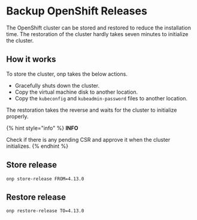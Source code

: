 # Backup OpenShift Releases

The OpenShift cluster can be stored and restored to reduce the installation time. The restoration of the cluster hardly takes seven minutes to initialize the cluster.

## How it works

To store the cluster, onp takes the below actions.

* Gracefully shuts down the cluster.
* Copy the virtual machine disk to another location.
* Copy the `kubeconfig` and `kubeadmin-password` files to another location.

The restoration takes the reverse and waits for the cluster to initialize properly.

{% hint style="info" %}
**INFO**

Check if there is any pending CSR and approve it when the cluster initializes.
{% endhint %}

## Store release

```
onp store-release FROM=4.13.0
```

## Restore release

```
onp restore-release TO=4.13.0
```
